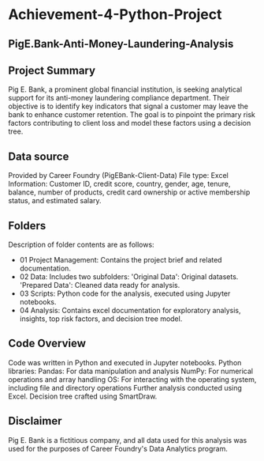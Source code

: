 # Achievement-4-Python-Project
## PigE.Bank-Anti-Money-Laundering-Analysis
## Project Summary
Pig E. Bank, a prominent global financial institution, is seeking analytical support for its anti-money laundering compliance department. Their objective is to identify key indicators that signal a customer may leave the bank to enhance customer retention. The goal is to pinpoint the primary risk factors contributing to client loss and model these factors using a decision tree.

## Data source
Provided by Career Foundry (PigEBank-Client-Data)
File type: Excel
Information: Customer ID, credit score, country, gender, age, tenure, balance, number of products, credit card ownership or active membership status, and estimated salary.

## Folders
Description of folder contents are as follows:
* 01 Project Management: Contains the project brief and related documentation.
* 02 Data: Includes two subfolders:
 'Original Data': Original datasets.
 'Prepared Data': Cleaned data ready for analysis.
* 03 Scripts: Python code for the analysis, executed using Jupyter notebooks.
* 04 Analysis: Contains excel documentation for exploratory analysis, insights, top risk factors, and decision tree model.

## Code Overview
Code was written in Python and executed in Jupyter notebooks.
Python libraries:
Pandas: For data manipulation and analysis
NumPy: For numerical operations and array handling
OS: For interacting with the operating system, including file and directory operations
Further analysis conducted using Excel.
Decision tree crafted using SmartDraw.

## Disclaimer
Pig E. Bank is a fictitious company, and all data used for this analysis was used for the purposes of Career Foundry's Data Analytics program.
